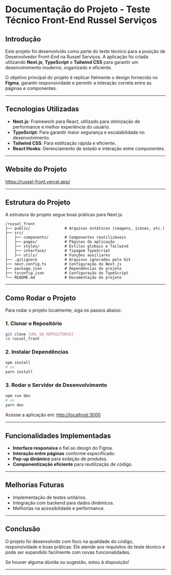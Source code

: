 # Documentação do Projeto - Teste Técnico Front-End Russel Serviços

## Introdução
Este projeto foi desenvolvido como parte do teste técnico para a posição de Desenvolvedor Front-End na Russel Serviços. A aplicação foi criada utilizando **Next.js**, **TypeScript** e **Tailwind CSS** para garantir um desenvolvimento moderno, organizado e eficiente.

O objetivo principal do projeto é replicar fielmente o design fornecido no **Figma**, garantir responsividade e permitir a interação correta entre as páginas e componentes.

---

## Tecnologias Utilizadas
- **Next.js**: Framework para React, utilizado para otimização de performance e melhor experiência do usuário.
- **TypeScript**: Para garantir maior segurança e escalabilidade no desenvolvimento.
- **Tailwind CSS**: Para estilização rápida e eficiente.
- **React Hooks**: Gerenciamento de estado e interação entre componentes.

---

## Website do Projeto
https://russel-front.vercel.app/

---

## Estrutura do Projeto
A estrutura do projeto segue boas práticas para Next.js:
```
/russel_front
├── public/               # Arquivos estáticos (imagens, ícones, etc.)
├── src/
│   ├── components/       # Componentes reutilizáveis
│   ├── pages/            # Páginas da aplicação
│   ├── styles/           # Estilos globais e Tailwind
│   ├── interface/        # Tipagem TypeScript
│   ├── utils/            # Funções auxiliares
├── .gitignore            # Arquivos ignorados pelo Git
├── next.config.ts        # Configuração do Next.js
├── package.json          # Dependências do projeto
├── tsconfig.json         # Configuração do TypeScript
└── README.md             # Documentação do projeto
```

---

## Como Rodar o Projeto
Para rodar o projeto localmente, siga os passos abaixo:

### 1. Clonar o Repositório
```bash
git clone [URL_DO_REPOSITORIO]
cd russel_front
```

### 2. Instalar Dependências
```bash
npm install
# ou
yarn install
```

### 3. Rodar o Servidor de Desenvolvimento
```bash
npm run dev
# ou
yarn dev
```
Acesse a aplicação em: [http://localhost:3000](http://localhost:3000)

---

## Funcionalidades Implementadas
- **Interface responsiva** e fiel ao design do Figma.
- **Interação entre páginas** conforme especificado.
- **Pop-up dinâmico** para exibição de produtos.
- **Componentização eficiente** para reutilização de código.

---

## Melhorias Futuras
- Implementação de testes unitários.
- Integração com backend para dados dinâmicos.
- Melhorias na acessibilidade e performance.

---

## Conclusão
O projeto foi desenvolvido com foco na qualidade do código, responsividade e boas práticas. Ele atende aos requisitos do teste técnico e pode ser expandido facilmente com novas funcionalidades.

Se houver alguma dúvida ou sugestão, estou à disposição!

---
